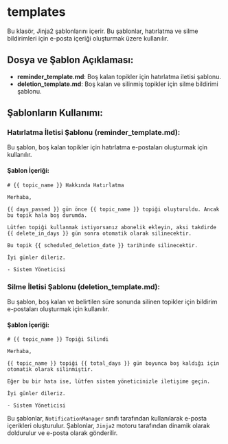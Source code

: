 # templates

Bu klasör, Jinja2 şablonlarını içerir. Bu şablonlar, hatırlatma ve silme bildirimleri için e-posta içeriği oluşturmak üzere kullanılır.

## Dosya ve Şablon Açıklaması:

- **reminder_template.md**: Boş kalan topikler için hatırlatma iletisi şablonu.
- **deletion_template.md**: Boş kalan ve silinmiş topikler için silme bildirimi şablonu.

## Şablonların Kullanımı:

### Hatırlatma İletisi Şablonu (reminder_template.md):
Bu şablon, boş kalan topikler için hatırlatma e-postaları oluşturmak için kullanılır.

#### Şablon İçeriği:
```jinja
# {{ topic_name }} Hakkında Hatırlatma

Merhaba,

{{ days_passed }} gün önce {{ topic_name }} topiği oluşturuldu. Ancak bu topik hala boş durumda.

Lütfen topiği kullanmak istiyorsanız abonelik ekleyin, aksi takdirde {{ delete_in_days }} gün sonra otomatik olarak silinecektir.

Bu topik {{ scheduled_deletion_date }} tarihinde silinecektir.

İyi günler dileriz.

- Sistem Yöneticisi
```

### Silme İletisi Şablonu (deletion_template.md):
Bu şablon, boş kalan ve belirtilen süre sonunda silinen topikler için bildirim e-postaları oluşturmak için kullanılır.

#### Şablon İçeriği:
```jinja
# {{ topic_name }} Topiği Silindi

Merhaba,

{{ topic_name }} topiği {{ total_days }} gün boyunca boş kaldığı için otomatik olarak silinmiştir.

Eğer bu bir hata ise, lütfen sistem yöneticinizle iletişime geçin.

İyi günler dileriz.

- Sistem Yöneticisi
```

Bu şablonlar, `NotificationManager` sınıfı tarafından kullanılarak e-posta içerikleri oluşturulur. Şablonlar, `Jinja2` motoru tarafından dinamik olarak doldurulur ve e-posta olarak gönderilir.
